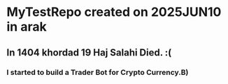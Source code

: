 # MyTestRepo created on 2025JUN10 in arak
## In 1404 khordad 19 Haj Salahi Died. :(
### I started to build a Trader Bot for Crypto Currency.B)
